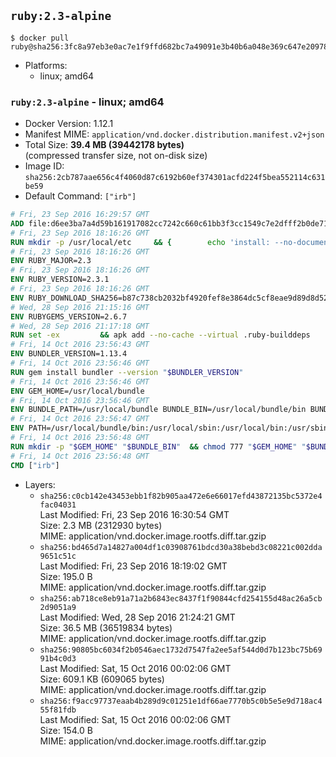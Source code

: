 ## `ruby:2.3-alpine`

```console
$ docker pull ruby@sha256:3fc8a97eb3e0ac7e1f9ffd682bc7a49091e3b40b6a048e369c647e2097853685
```

-	Platforms:
	-	linux; amd64

### `ruby:2.3-alpine` - linux; amd64

-	Docker Version: 1.12.1
-	Manifest MIME: `application/vnd.docker.distribution.manifest.v2+json`
-	Total Size: **39.4 MB (39442178 bytes)**  
	(compressed transfer size, not on-disk size)
-	Image ID: `sha256:2cb787aae656c4f4060d87c6192b60ef374301acfd224f5bea552114c631be59`
-	Default Command: `["irb"]`

```dockerfile
# Fri, 23 Sep 2016 16:29:57 GMT
ADD file:d6ee3ba7a4d59b161917082cc7242c660c61bb3f3cc1549c7e2dfff2b0de7104 in / 
# Fri, 23 Sep 2016 18:16:26 GMT
RUN mkdir -p /usr/local/etc 	&& { 		echo 'install: --no-document'; 		echo 'update: --no-document'; 	} >> /usr/local/etc/gemrc
# Fri, 23 Sep 2016 18:16:26 GMT
ENV RUBY_MAJOR=2.3
# Fri, 23 Sep 2016 18:16:26 GMT
ENV RUBY_VERSION=2.3.1
# Fri, 23 Sep 2016 18:16:26 GMT
ENV RUBY_DOWNLOAD_SHA256=b87c738cb2032bf4920fef8e3864dc5cf8eae9d89d8d523ce0236945c5797dcd
# Wed, 28 Sep 2016 21:15:16 GMT
ENV RUBYGEMS_VERSION=2.6.7
# Wed, 28 Sep 2016 21:17:18 GMT
RUN set -ex 		&& apk add --no-cache --virtual .ruby-builddeps 		autoconf 		bison 		bzip2 		bzip2-dev 		ca-certificates 		coreutils 		gcc 		gdbm-dev 		glib-dev 		libc-dev 		libffi-dev 		libxml2-dev 		libxslt-dev 		linux-headers 		make 		ncurses-dev 		openssl 		openssl-dev 		procps 		readline-dev 		ruby 		tar 		yaml-dev 		zlib-dev 		&& wget -O ruby.tar.gz "https://cache.ruby-lang.org/pub/ruby/$RUBY_MAJOR/ruby-$RUBY_VERSION.tar.gz" 	&& echo "$RUBY_DOWNLOAD_SHA256 *ruby.tar.gz" | sha256sum -c - 		&& mkdir -p /usr/src/ruby 	&& tar -xzf ruby.tar.gz -C /usr/src/ruby --strip-components=1 	&& rm ruby.tar.gz 		&& cd /usr/src/ruby 		&& { 		echo '#define ENABLE_PATH_CHECK 0'; 		echo; 		cat file.c; 	} > file.c.new 	&& mv file.c.new file.c 		&& autoconf 	&& ac_cv_func_isnan=yes ac_cv_func_isinf=yes 		./configure --disable-install-doc 	&& make -j"$(getconf _NPROCESSORS_ONLN)" 	&& make install 		&& runDeps="$( 		scanelf --needed --nobanner --recursive /usr/local 			| awk '{ gsub(/,/, "\nso:", $2); print "so:" $2 }' 			| sort -u 			| xargs -r apk info --installed 			| sort -u 	)" 	&& apk add --virtual .ruby-rundeps $runDeps 		bzip2 		ca-certificates 		libffi-dev 		openssl-dev 		yaml-dev 		procps 		zlib-dev 	&& apk del .ruby-builddeps 	&& cd / 	&& rm -r /usr/src/ruby 		&& gem update --system "$RUBYGEMS_VERSION"
# Fri, 14 Oct 2016 23:56:43 GMT
ENV BUNDLER_VERSION=1.13.4
# Fri, 14 Oct 2016 23:56:46 GMT
RUN gem install bundler --version "$BUNDLER_VERSION"
# Fri, 14 Oct 2016 23:56:46 GMT
ENV GEM_HOME=/usr/local/bundle
# Fri, 14 Oct 2016 23:56:46 GMT
ENV BUNDLE_PATH=/usr/local/bundle BUNDLE_BIN=/usr/local/bundle/bin BUNDLE_SILENCE_ROOT_WARNING=1 BUNDLE_APP_CONFIG=/usr/local/bundle
# Fri, 14 Oct 2016 23:56:47 GMT
ENV PATH=/usr/local/bundle/bin:/usr/local/sbin:/usr/local/bin:/usr/sbin:/usr/bin:/sbin:/bin
# Fri, 14 Oct 2016 23:56:48 GMT
RUN mkdir -p "$GEM_HOME" "$BUNDLE_BIN" 	&& chmod 777 "$GEM_HOME" "$BUNDLE_BIN"
# Fri, 14 Oct 2016 23:56:48 GMT
CMD ["irb"]
```

-	Layers:
	-	`sha256:c0cb142e43453ebb1f82b905aa472e6e66017efd43872135bc5372e4fac04031`  
		Last Modified: Fri, 23 Sep 2016 16:30:54 GMT  
		Size: 2.3 MB (2312930 bytes)  
		MIME: application/vnd.docker.image.rootfs.diff.tar.gzip
	-	`sha256:bd465d7a14827a004df1c03908761bdcd30a38bebd3c08221c002dda9651c51c`  
		Last Modified: Fri, 23 Sep 2016 18:19:02 GMT  
		Size: 195.0 B  
		MIME: application/vnd.docker.image.rootfs.diff.tar.gzip
	-	`sha256:ab718ce8eb91a71a2b6843ec8437f1f90844cfd254155d48ac26a5cb2d9051a9`  
		Last Modified: Wed, 28 Sep 2016 21:24:21 GMT  
		Size: 36.5 MB (36519834 bytes)  
		MIME: application/vnd.docker.image.rootfs.diff.tar.gzip
	-	`sha256:90805bc6034f2b0546aec1732d7547fa2ee5af544d0d7b123bc75b6991b4c0d3`  
		Last Modified: Sat, 15 Oct 2016 00:02:06 GMT  
		Size: 609.1 KB (609065 bytes)  
		MIME: application/vnd.docker.image.rootfs.diff.tar.gzip
	-	`sha256:f9acc97737eaab4b289d9c01251e1df66ae7770b5c0b5e5e9d718ac455f81fdb`  
		Last Modified: Sat, 15 Oct 2016 00:02:06 GMT  
		Size: 154.0 B  
		MIME: application/vnd.docker.image.rootfs.diff.tar.gzip
